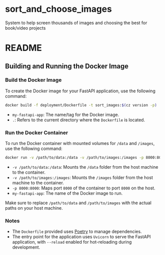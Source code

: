 # sort_and_choose_images
System to help screen thousands of images and choosing the best for book/video projects


# README

## Building and Running the Docker Image

### Build the Docker Image
To create the Docker image for your FastAPI application, use the following command:

```bash
docker build -f deployment/Dockerfile -t sort_images:$(cz version -p) .
```

- `my-fastapi-app`: The name/tag for the Docker image.
- `.`: Refers to the current directory where the `Dockerfile` is located.

### Run the Docker Container
To run the Docker container with mounted volumes for `/data` and `/images`, use the following command:

```bash
docker run -v /path/to/data:/data -v /path/to/images:/images -p 8000:8000 my-fastapi-app
```

- `-v /path/to/data:/data`: Mounts the `/data` folder from the host machine to the container.
- `-v /path/to/images:/images`: Mounts the `/images` folder from the host machine to the container.
- `-p 8000:8000`: Maps port `8000` of the container to port `8000` on the host.
- `my-fastapi-app`: The name of the Docker image to run.

Make sure to replace `/path/to/data` and `/path/to/images` with the actual paths on your host machine.

### Notes
- The `Dockerfile` provided uses [Poetry](https://python-poetry.org/) to manage dependencies.
- The entry point for the application uses `Uvicorn` to serve the FastAPI application, with `--reload` enabled for hot-reloading during development.

